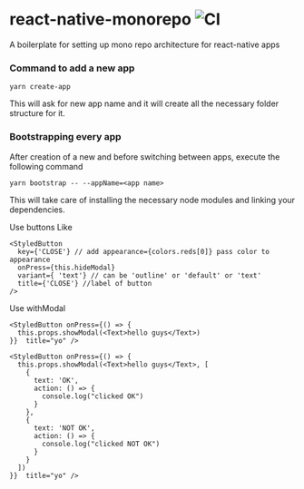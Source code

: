 # react-native-monorepo ![CI](https://github.com/samvet/ULIP-APP/workflows/CI/badge.svg)
A boilerplate for setting up mono repo architecture for react-native apps

### Command to add a new app

```yarn create-app```

This will ask for new app name and it will create all the necessary folder structure for it.


### Bootstrapping every app

After creation of a new and before switching between apps, execute the following command

```yarn bootstrap -- --appName=<app name>```

This will take care of installing the necessary node modules and linking your dependencies.

Use buttons Like
``` 
<StyledButton
  key={'CLOSE'} // add appearance={colors.reds[0]} pass color to appearance
  onPress={this.hideModal} 
  variant={ 'text'} // can be 'outline' or 'default' or 'text'
  title={'CLOSE'} //label of button
/>
```
Use withModal
```
<StyledButton onPress={() => {
  this.props.showModal(<Text>hello guys</Text>)
}}  title="yo" />
```

```
<StyledButton onPress={() => {
  this.props.showModal(<Text>hello guys</Text>, [
    {
      text: 'OK',
      action: () => {
        console.log("clicked OK")
      }
    },
    {
      text: 'NOT OK',
      action: () => {
        console.log("clicked NOT OK")
      }
    }
  ])
}}  title="yo" />
```